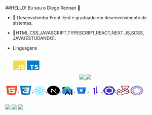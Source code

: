 ##HELLO! Eu sou o Diego Rennan 👋

- 🔭 Desenvolvedor Front-End e graduado em desenvolvimento de sistemas.
- 🌱HTML,CSS,JAVASCRIPT,TYPESCRIPT,REACT,NEXT.JS,SCSS, JAVA(ESTUDANDO).

- Linguagens
   <div style="display: inline_block"><br>
    <img align="center" alt="diego-Js" height="30" width="40" src="https://raw.githubusercontent.com/devicons/devicon/master/icons/javascript/javascript-plain.svg">
        <img align="center" alt="diego-Ts" height="30" width="40" src="https://github.com/devicons/devicon/blob/master/icons/typescript/typescript-original.svg">


<div align="center">
  <a href="https://github.com/Diegoh-dev">
  <img height="180em" src="https://github-readme-stats.vercel.app/api?username=Diegoh-dev&show_icons=true&theme=dark&include_all_commits=true&count_private=true"/>
  <img height="180em" src="https://github-readme-stats.vercel.app/api/top-langs/?username=Diegoh-dev&layout=compact&langs_count=7&theme=dark"/>
</div>
  
  
  <div style="display: inline_block"><br>

  <img align="center" alt="diego-HTML" height="30" width="40" src="https://raw.githubusercontent.com/devicons/devicon/master/icons/html5/html5-original.svg">
  <img align="center" alt="diego-CSS" height="30" width="40" src="https://raw.githubusercontent.com/devicons/devicon/master/icons/css3/css3-original.svg">
     <img align="center" alt="diego-CSS" height="30" width="40" src="https://raw.githubusercontent.com/devicons/devicon/master/icons/react/react-original.svg">
        <img align="center" alt="diego-CSS" height="30" width="40" src="https://raw.githubusercontent.com/devicons/devicon/master/icons/nextjs/nextjs-original.svg">
             <img align="center" alt="diego-android-studio" height="30" width="40" src="https://github.com/devicons/devicon/blob/master/icons/androidstudio/androidstudio-original.svg">
                          <img align="center" alt="diego-bitbucket" height="30" width="40" src="https://github.com/devicons/devicon/blob/master/icons/bitbucket/bitbucket-original.svg">
                                 <img align="center" alt="diego-axios" height="30" width="40" src="https://github.com/devicons/devicon/blob/master/icons/axios/axios-plain.svg">
                                         <img align="center" alt="diego-eslint" height="30" width="40" src="https://github.com/devicons/devicon/blob/master/icons/eslint/eslint-plain.svg">
                                                       <img align="center" alt="diego-jest" height="30" width="40" src="https://github.com/devicons/devicon/blob/master/icons/jest/jest-plain.svg">
                                                             <img align="center" alt="diego-navigation" height="30" width="40" src="https://github.com/devicons/devicon/blob/master/icons/reactnavigation/reactnavigation-original.svg">
                                                       
 
 ##
<div>
    
  <a href="https://www.instagram.com/yo_diegoh/" target="_blank"><img src="https://img.shields.io/badge/-Instagram-%23E4405F?style=for-the-badge&logo=instagram&logoColor=white" target="_blank"></a>
  <a href = "mailto:diegoribeiro7890@gmail.com"><img src="https://img.shields.io/badge/-Gmail-%23333?style=for-the-badge&logo=gmail&logoColor=white" target="_blank"></a>
  <a href="https://www.linkedin.com/in/diego-costa-dev/" target="_blank"><img src="https://img.shields.io/badge/-LinkedIn-%230077B5?style=for-the-badge&logo=linkedin&logoColor=white" target="_blank"></a> 
</div>
    
   
    
